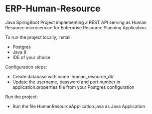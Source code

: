 # ERP-Human-Resource
Java SpringBoot Project implementing a REST API serving as Human Resource microservice for Enterprise Resource Planning Application.

To run the project locally, install:
  - Postgres
  - Java 8
  - IDE of your choice

Configuration steps:
  - Create database with name 'human_resource_db'
  - Update the username, password and port number in application.properties file from your Postgres configuration
 
Run the project:
  - Run the file HumanResourceApplication.java as Java Application

